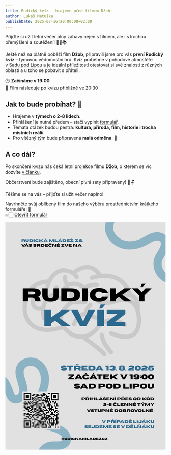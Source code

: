 ```yaml
---
title: Rudický kvíz ‒ hrajeme před filmem Džob!
author: Lukáš Matuška
publishDate: 2025-07-16T20:00:00+02:00
---
```


Přijďte si užít letní večer plný zábavy nejen s&nbsp;filmem, ale i&nbsp;s trochou přemýšlení a&nbsp;soutěžení! 🎉🧠📚

Ještě než na plátně poběží film **Džob**, připravili jsme pro vás **první Rudický kvíz** – týmovou vědomostní hru.
Kvíz proběhne v&nbsp;pohodové atmosféře v&nbsp;[Sadu pod Lipou](https://maps.app.goo.gl/PkK9S2EBhhUzFXkR6) a&nbsp;je ideální příležitostí otestovat si své znalosti z&nbsp;různých oblastí a&nbsp;u&nbsp;toho se pobavit s&nbsp;přáteli.

🕒 **Začínáme v&nbsp;19:00**  
🎥 Film následuje po&nbsp;kvízu přibližně ve&nbsp;20:30

## Jak to bude probíhat? 🧐

- Hrajeme v&nbsp;**týmech o&nbsp;2–8 lidech**.
- Přihlášení je nutné předem&thinsp;‒&thinsp;stačí vyplnit [formulář](https://forms.gle/BbbECbQsECM3AZ6Q7).
- Témata otázek budou pestrá: **kultura, příroda, film, historie i&nbsp;trocha místních reálií**.
- Pro vítězný tým bude připravená **malá odměna**. 🎁

## A&nbsp;co dál?

Po&nbsp;skončení kvízu nás čeká letní projekce filmu **Džob**, o&nbsp;kterém se víc dozvíte [v&nbsp;článku](../../cinema/2025-08-13).

Občerstvení bude zajištěno, obecní pivní sety připraveny! 🍺🪑

Těšíme se na vás – přijďte si užít večer naplno!

Navrhněte svůj oblíbený film do našeho výběru prostřednictvím krátkého formuláře: 📝 \
👉🏻 [Otevřít formulář](https://forms.gle/BbbECbQsECM3AZ6Q7)

![Plakát](images/poster.jpg)
